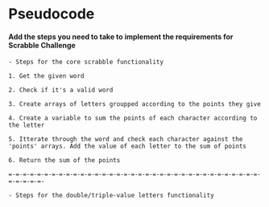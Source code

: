 # Pseudocode

#### Add the steps you need to take to implement the requirements for Scrabble Challenge

```
- Steps for the core scrabble functionality

1. Get the given word

2. Check if it's a valid word

3. Create arrays of letters groupped according to the points they give

4. Create a variable to sum the points of each character according to the letter

5. Itterate through the word and check each character against the 'points' arrays. Add the value of each letter to the sum of points

6. Return the sum of the points 

=-=-=-=-=-=-=-=-=-=-=-=-=-=-=-=-=-=-=-=-=-=-=-=-=-=-=-=-=-=-=-=-=-=-=-=-=-=-=-=-

- Steps for the double/triple-value letters functionality


```
